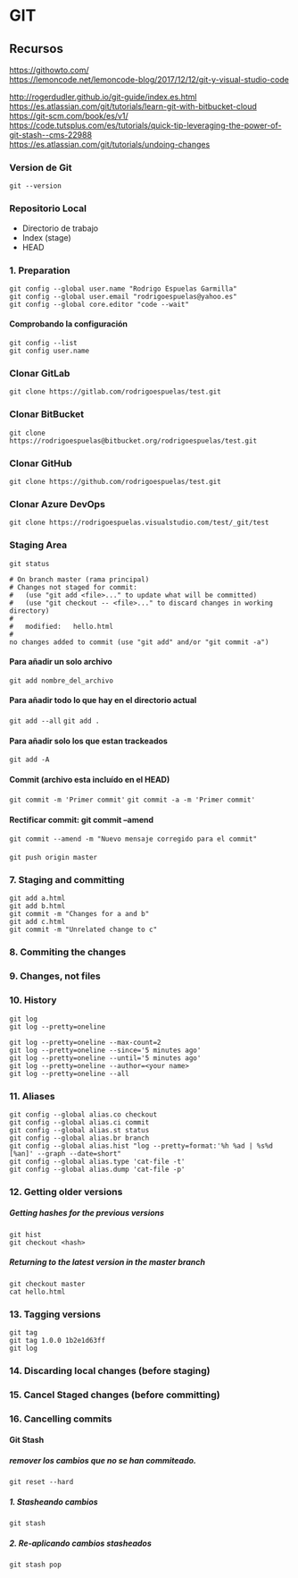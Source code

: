 # GIT

## Recursos

https://githowto.com/  
https://lemoncode.net/lemoncode-blog/2017/12/12/git-y-visual-studio-code  

http://rogerdudler.github.io/git-guide/index.es.html   
https://es.atlassian.com/git/tutorials/learn-git-with-bitbucket-cloud  
https://git-scm.com/book/es/v1/  
https://code.tutsplus.com/es/tutorials/quick-tip-leveraging-the-power-of-git-stash--cms-22988  
https://es.atlassian.com/git/tutorials/undoing-changes  

### Version de Git
`git --version`

### Repositorio Local  
* Directorio de trabajo  
* Index (stage)  
* HEAD  

### 1. Preparation
`git config --global user.name "Rodrigo Espuelas Garmilla"`  
`git config --global user.email "rodrigoespuelas@yahoo.es"`  
`git config --global core.editor "code --wait"`  

#### Comprobando la configuración  
`git config --list`  
`git config user.name`  

### Clonar GitLab
`git clone https://gitlab.com/rodrigoespuelas/test.git`

### Clonar BitBucket
`git clone https://rodrigoespuelas@bitbucket.org/rodrigoespuelas/test.git`

### Clonar GitHub
`git clone https://github.com/rodrigoespuelas/test.git` 

### Clonar Azure DevOps
`git clone https://rodrigoespuelas.visualstudio.com/test/_git/test` 

### Staging Area
`git status` 


`# On branch master (rama principal)`   
`# Changes not staged for commit:`   
`#   (use "git add <file>..." to update what will be committed)`   
`#   (use "git checkout -- <file>..." to discard changes in working directory)`   
`#`   
`#   modified:   hello.html`   
`#`   
`no changes added to commit (use "git add" and/or "git commit -a")`   

#### Para añadir un solo archivo
`git add nombre_del_archivo` 
 
#### Para añadir todo lo que hay en el directorio actual
`git add --all` 
`git add .` 

#### Para añadir solo los que estan trackeados
`git add -A` 

#### Commit (archivo esta incluído en el HEAD)
`git commit -m 'Primer commit'` 
`git commit -a -m 'Primer commit'` 

#### Rectificar commit: git commit –amend
`git commit --amend -m "Nuevo mensaje corregido para el commit"` 

#### 
`git push origin master` 

### 7. Staging and committing  
`git add a.html`  
`git add b.html`  
`git commit -m "Changes for a and b"`  
`git add c.html`  
`git commit -m "Unrelated change to c"`  

### 8. Commiting the changes  

### 9. Changes, not files  

### 10. History  
`git log`   
`git log --pretty=oneline`   

`git log --pretty=oneline --max-count=2`   
`git log --pretty=oneline --since='5 minutes ago'`   
`git log --pretty=oneline --until='5 minutes ago'`   
`git log --pretty=oneline --author=<your name>`   
`git log --pretty=oneline --all`   

### 11. Aliases  
`git config --global alias.co checkout`     
`git config --global alias.ci commit`   
`git config --global alias.st status`   
`git config --global alias.br branch`   
`git config --global alias.hist "log --pretty=format:'%h %ad | %s%d [%an]' --graph --date=short"`     
`git config --global alias.type 'cat-file -t'`   
`git config --global alias.dump 'cat-file -p'`   

### 12. Getting older versions  
##### Getting hashes for the previous versions
`git hist`   
`git checkout <hash>`   
##### Returning to the latest version in the master branch
`git checkout master`   
`cat hello.html`     
 
### 13. Tagging versions
`git tag`  
`git tag 1.0.0 1b2e1d63ff`  
`git log`  

### 14. Discarding local changes (before staging)
### 15. Cancel Staged changes (before committing)
### 16. Cancelling commits

#### Git Stash  
##### remover los cambios que no se han commiteado.  
`git reset --hard`   

##### 1. Stasheando cambios  
`git stash`   

##### 2. Re-aplicando cambios stasheados
`git stash pop`  


